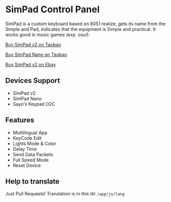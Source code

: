 # SimPad Control Panel

SimPad is a custom keyboard based on 8051 realize, gets its name from the Simple and Pad, indicates that the equipment is Simple and practical. It works good in music games (exp. osu!).

[Buy SimPad v2 on Taobao](https://item.taobao.com/item.htm?id=572562412403)

[Buy SimPad Nano on Taobao](https://item.taobao.com/item.htm?id=595985459936)

[Buy SimPad v2 on Ebay](http://www.ebay.com/itm/352570201388)

## Devices Support

- SimPad v2
- SimPad Nano
- Sayo's Keypad O2C

## Features

- Multilingual App
- KeyCode Edit
- Lights Mode & Color
- Delay Time
- Send Data Packets
- Full Speed Mode
- Reset Device

## Help to translate

Just Pull Requests!
Translation is in this dir
`/app/js/lang`
